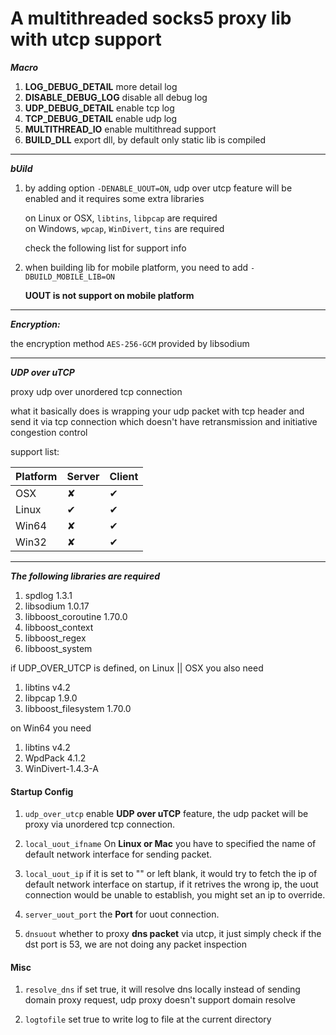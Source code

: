 # A multithreaded socks5 proxy lib with utcp support

***Macro***

1. **LOG_DEBUG_DETAIL**     more detail log
2. **DISABLE_DEBUG_LOG**    disable all debug log
3. **UDP_DEBUG_DETAIL**     enable tcp log
3. **TCP_DEBUG_DETAIL**     enable udp log
4. **MULTITHREAD_IO**       enable multithread support
5. **BUILD_DLL**			export dll, by default only static lib is compiled
---

***bUild***
1. by adding option ```-DENABLE_UOUT=ON```, udp over utcp feature will be enabled and it requires some extra libraries

   on Linux or OSX, ```libtins```, ```libpcap``` are required \
   on Windows, ```wpcap```, ```WinDivert```, ```tins``` are required

   check the following list for support info

2. when building lib for mobile platform, you need to add ```-DBUILD_MOBILE_LIB=ON```

   <b>UOUT is not support on mobile platform</b>

---
***Encryption:***

the encryption method ```AES-256-GCM``` provided by libsodium

---
***UDP over uTCP***

proxy udp over unordered tcp connection

what it basically does is wrapping your udp packet with tcp header and send it via tcp connection which doesn't have retransmission and initiative congestion control

support list:

| Platform | Server | Client |
| ------ | ------ | ------ |
| OSX | ✘ | ✔ |
| Linux | ✔ | ✔ |
| Win64 | ✘ | ✔ |
| Win32 | ✘ | ✔ |

---
***The following libraries are required***
1. spdlog 1.3.1
2. libsodium 1.0.17
3. libboost_coroutine 1.70.0
4. libboost_context
5. libboost_regex
6. libboost_system

if UDP_OVER_UTCP is defined,
on Linux || OSX you also need
1. libtins v4.2 
2. libpcap 1.9.0
3. libboost_filesystem 1.70.0

on Win64 you need 
1. libtins v4.2 
2. WpdPack 4.1.2
3. WinDivert-1.4.3-A


#### Startup Config
1. ```udp_over_utcp``` enable <b>UDP over uTCP</b> feature, the udp packet will be proxy via unordered tcp connection.

2. ```local_uout_ifname``` On <b>Linux or Mac</b> you have to specified the name of default network interface for sending packet. 

3. ```local_uout_ip``` if it is set to "" or left blank, it would try to fetch the ip of default network interface on startup, if it retrives the wrong ip, the uout connection would be unable to establish, you might set an ip to override. 

4. ```server_uout_port``` the <b>Port</b> for uout connection. 

5. ```dnsuout``` whether to proxy <b>dns packet</b> via utcp, it just simply check if the dst port is 53, we are not doing any packet inspection

#### Misc

1. ```resolve_dns``` if set true, it will resolve dns locally instead of sending domain proxy request, udp proxy doesn't support domain resolve

1. ```logtofile``` set true to write log to file at the current directory